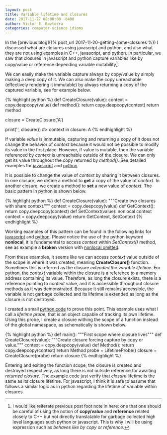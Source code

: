 ```yaml
---
layout: post
title: Variable lifetime and closures
date: 2017-11-27 08:00:00 -0400
author: Victor E. Bazterra
categories: computer-science idioms
---
```


In the [previous blog]({% post_url 2017-11-20-getting-some-closures %}) I discussed what are closures using javascript and python, and also what they are not using examples in C++, javascript, and python. In particular, we saw that closures in javascript and python capture variables like by copy/value or reference depending variable mutability[^1].

We can easily make the variable capture always by copy/value by simply making a deep copy of it. We can also make the copy unreachable (effectively rendering it immutable) by always returning a copy of the captured variable, see for example below.

{% highlight python %}
def CreateClosure(value):
    context = copy.deepcopy(value)
    def method():
        return copy.deepcopy(context)
    return method

closure = CreateClosure('A')

print('', closure())
#> context in closure: A
{% endhighlight %}

If variable *value* is immutable, capturing and returning a copy of it does not change the behavior of *context* because it would not be possible to modify its value in the first place. However, if value is mutable, then the variable referenced by *context* is unreachable outside of the closure. We can only get its value throughout the copy returned by *method()*. See detailed examples for [javascript](https://github.com/baites/examples/blob/master/idioms/javascript/ClosureByCopy.js) and [python](https://github.com/baites/examples/blob/master/idioms/python/ClosureByCopy.py).

It is possible to change the value of *context* by sharing it between closures. In one closure, we define a method to **get** a copy of the value of *context*. In another closure, we create a method to **set** a new value of *context*. The basic pattern in python is shown below.

{% highlight python %}
def CreateClosure(value):
    """Create two closures with share context."""
    context = copy.deepcopy(value)
    def GetContext():
        return copy.deepcopy(context)
    def SetContext(value):
        nonlocal context
        context = copy.deepcopy(value)
    return GetContext, SetContext
{% endhighlight %}

 Working examples of this pattern can be found in the following links for [javascript](https://github.com/baites/examples/blob/master/idioms/javascript/SharedContextClosures.js) and [python](https://github.com/baites/examples/blob/master/idioms/python/SharedContextClosures.py). Please notice the use of the python keyword **nonlocal**, it is fundamental to access *context* within *SetContext()* method, see as example a **broken** version with [nonlocal omitted](https://github.com/baites/examples/blob/master/idioms/python/BrokenSharedContextClosures.py).

From these examples, it seems like we can access *context* value outside of the scope in where it was created, meaning **CreateClosure()** function. Sometimes this is referred as the closure *extended the variable lifetime*. For python, the *context* variable within the closure is a reference to a memory address containing its value. Therefore, as long the closure exists, there is a reference pointing to *context* value, and it is accessible throughout closure methods as it was demonstrated. Because it still remains accessible, the variable is not garbage collected and its lifetime is extended as long as the closure is not destroyed.

I created a small [python code](https://github.com/baites/examples/blob/master/idioms/python/VariableLifetimeInClosure.py) to prove this point. This example uses what I call a *lifetime probe*, that is an object capable of tracking its own lifetime. Using this probe, I create a closure withing the scope of a function instead of the global namespace, as schematically is shown below.

{% highlight python %}
def main():
    """First scope where closure lives"""
    def CreateClosure(value):
        """Create closure forcing capture by copy or value."""
        context = copy.deepcopy(value)
        def Method():
            return copy.deepcopy(context)
        return Method
    probe = LifetimeProbe()
    closure = CreateClosure(probe)
    return closure
{% endhighlight %}

Entering and exiting the function scope, the closure is created and destroyed respectively, as long there is not outside reference for awaiting *returned closure*. The [example code](https://github.com/baites/examples/blob/master/idioms/python/VariableLifetimeInClosure.py) just verify that *closure* lifetime is the same as its closure lifetime. For javascript, I think it is safe to assume that follows a similar logic as in python regarding the lifetime of variable within closures.

[^1]: I would like reiterate previous post foot note in here: one that one should be careful of using the notion of **copy/value** and **reference** related closely to C++ but not directly translatable for garbage collected high level languages such python or javascript. This is why I will be using expression such as *behaves like by copy or reference*.
